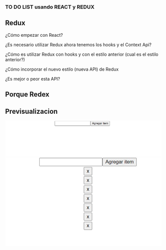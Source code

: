 ### TO DO LIST usando REACT y REDUX
## Redux
¿Cómo empezar con React?

¿Es necesario utilizar Redux ahora tenemos los hooks y el Context Api?

¿Cómo es utilizar Redux con hooks y con el estilo anterior (cual es el estilo anterior?)

¿Cómo incorporar el nuevo estilo (nueva API) de Redux

¿Es mejor o peor esta API?

## Porque Redex
## Previsualizacion 
![prev1](Prev1.jpg)
![prev2](Prev2.jpg)